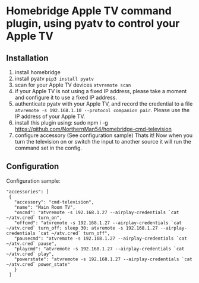 # Homebridge Apple TV command plugin, using pyatv to control your Apple TV

## Installation

1. install homebridge
2. install pyatv `pip3 install pyatv`
3. scan for your Apple TV devices `atvremote scan`
4. if your Apple TV is not using a fixed IP address, please take a moment and configure it to use a fixed IP address.
5. authenticate pyatv with your Apple TV, and record the credential to a file `atvremote -s 192.168.1.10 --protocol companion pair`.  Please use the IP address of your Apple TV.
6. install this plugin using: sudo npm i -g https://github.com/NorthernMan54/homebridge-cmd-television
7. configure accessory (See configuration sample)
Thats it! Now when you turn the television on or switch the input to another source it will run the command set in the config.

## Configuration

Configuration sample:

 ```
"accessories": [
  {
    "accessory": "cmd-television",
    "name": "Main Room TV",
    "oncmd": "atvremote -s 192.168.1.27 --airplay-credentials `cat ~/atv.cred` turn_on",
    "offcmd": "atvremote -s 192.168.1.27 --airplay-credentials `cat ~/atv.cred` turn_off; sleep 30; atvremote -s 192.168.1.27 --airplay-credentials `cat ~/atv.cred` turn_off",
    "pausecmd": "atvremote -s 192.168.1.27 --airplay-credentials `cat ~/atv.cred` pause",
    "playcmd": "atvremote -s 192.168.1.27 --airplay-credentials `cat ~/atv.cred` play",
    "powerstate": "atvremote -s 192.168.1.27 --airplay-credentials `cat ~/atv.cred` power_state"
    }
  ]
```
